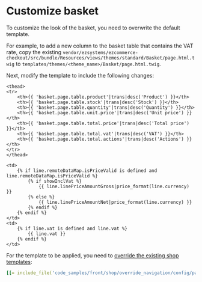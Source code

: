 # Customize basket

To customize the look of the basket, you need to overwrite the default template.

For example, to add a new column to the basket table that contains the VAT rate,
copy the existing `vendor/ezsystems/ezcommerce-checkout/src/bundle/Resources/views/themes/standard/Basket/page.html.twig` to `templates/themes/<theme_name>/Basket/page.html.twig`.

Next, modify the template to include the following changes:

``` html+twig hl_lines="8 22 23 24 25 26"
<thead>
<tr>
    <th>{{ 'basket.page.table.product'|trans|desc('Product') }}</th>
    <th>{{ 'basket.page.table.stock'|trans|desc('Stock') }}</th>
    <th>{{ 'basket.page.table.quantity'|trans|desc('Quantity') }}</th>
    <th>{{ 'basket.page.table.unit.price'|trans|desc('Unit price') }}</th>
    <th>{{ 'basket.page.table.total.price'|trans|desc('Total price') }}</th>
    <th>{{ 'basket.page.table.total.vat'|trans|desc('VAT') }}</th>
    <th>{{ 'basket.page.table.total.actions'|trans|desc('Actions') }}</th>
</tr>
</thead>

<td>
    {% if line.remoteDataMap.isPriceValid is defined and line.remoteDataMap.isPriceValid %}
        {% if showInclVat %}
            {{ line.linePriceAmountGross|price_format(line.currency) }}
        {% else %}
            {{ line.linePriceAmountNet|price_format(line.currency) }}
        {% endif %}
    {% endif %}
</td>
<td>
    {% if line.vat is defined and line.vat %}
        {{ line.vat }}
    {% endif %}
</td>   
```

For the template to be applied, you need to [override the existing shop templates](../templates/overriding_shop_templates.md):

``` yaml
[[= include_file('code_samples/front/shop/override_navigation/config/packages/design.yaml') =]]
```
